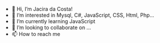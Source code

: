 - 👋 Hi, I’m Jacira da Costa!
- 👀 I’m interested in Mysql, C#, JavaScript, CSS, Html, Php...
- 🌱 I’m currently learning JavaScript 
- 💞️ I’m looking to collaborate on ...
- 📫 How to reach me 

<!---
JaciradaCosta11/JaciradaCosta11 is a ✨ special ✨ repository because its `README.md` (this file) appears on your GitHub profile.
You can click the Preview link to take a look at your changes.
--->
